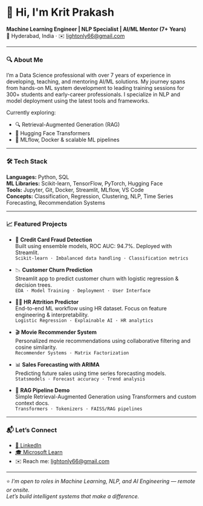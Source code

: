 # 👋 Hi, I'm Krit Prakash

**Machine Learning Engineer | NLP Specialist | AI/ML Mentor (7+ Years)**  
📍 Hyderabad, India · ✉️ lightonly66@gmail.com

---

### 🔍 About Me

I’m a Data Science professional with over 7 years of experience in developing, teaching, and mentoring AI/ML solutions. My journey spans from hands-on ML system development to leading training sessions for 300+ students and early-career professionals. I specialize in NLP and model deployment using the latest tools and frameworks.

Currently exploring:
- 🔍 Retrieval-Augmented Generation (RAG)
- 🤗 Hugging Face Transformers
- 🚢 MLflow, Docker & scalable ML pipelines

---

### 🛠️ Tech Stack

**Languages:** Python, SQL  
**ML Libraries:** Scikit-learn, TensorFlow, PyTorch, Hugging Face  
**Tools:** Jupyter, Git, Docker, Streamlit, MLflow, VS Code  
**Concepts:** Classification, Regression, Clustering, NLP, Time Series Forecasting, Recommendation Systems

---

### 📈 Featured Projects

- 🚨 **Credit Card Fraud Detection**  
  Built using ensemble models, ROC AUC: 94.7%. Deployed with Streamlit.  
  `Scikit-learn · Imbalanced data handling · Classification metrics`

- 📉 **Customer Churn Prediction**  
  Streamlit app to predict customer churn with logistic regression & decision trees.  
  `EDA · Model Training · Deployment · User Interface`

- 🧑‍💼 **HR Attrition Predictor**  
  End-to-end ML workflow using HR dataset. Focus on feature engineering & interpretability.  
  `Logistic Regression · Explainable AI · HR analytics`

- 🎬 **Movie Recommender System**  
  Personalized movie recommendations using collaborative filtering and cosine similarity.  
  `Recommender Systems · Matrix Factorization`

- 📊 **Sales Forecasting with ARIMA**  
  Predicting future sales using time series forecasting models.  
  `Statsmodels · Forecast accuracy · Trend analysis`

- 🔎 **RAG Pipeline Demo**  
  Simple Retrieval-Augmented Generation using Transformers and custom context docs.  
  `Transformers · Tokenizers · FAISS/RAG pipelines`

---

### 📬 Let’s Connect

- [💼 LinkedIn](https://linkedin.com/in/krit-prakash-9a32a1246)
- [🎓 Microsoft Learn](https://learn.microsoft.com/en-us/users/kritprakash-5502/)
- ✉️ Reach me: lightonly66@gmail.com

---

⭐️ *I'm open to roles in Machine Learning, NLP, and AI Engineering — remote or onsite.*  
*Let’s build intelligent systems that make a difference.*
